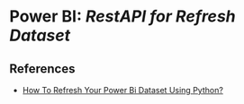 # Power BI: _RestAPI for Refresh Dataset_

## References

- [How To Refresh Your Power Bi Dataset Using Python?](https://youtu.be/bwiD-nCSKvc?si=7_OS8c6xwY-bJ0Qs)
